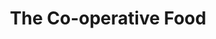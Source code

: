 ---
title: "The Co-operative Food"
url: /doncaster/the-co-operative-food-westgate/
shop: Lebensmittel
---